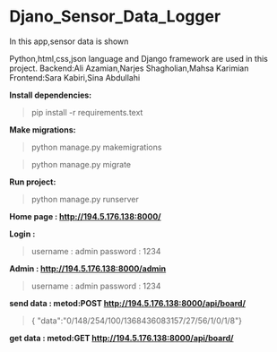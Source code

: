 # Djano_Sensor_Data_Logger
In this app,sensor data is shown

Python,html,css,json language and Django framework are used in this project.
Backend:Ali Azamian,Narjes Shagholian,Mahsa Karimian
Frontend:Sara Kabiri,Sina Abdullahi

**Install dependencies:**

> pip install -r requirements.text

**Make migrations:**

> python manage.py makemigrations

> python manage.py migrate

**Run project:**
> python manage.py runserver

**Home page : http://194.5.176.138:8000/**

**Login :**
>username : admin
>password : 1234

**Admin : http://194.5.176.138:8000/admin**
>username : admin
>password : 1234

**send data : metod:POST  http://194.5.176.138:8000/api/board/**
>{ "data":"0/148/254/100/1368436083157/27/56/1/0/1/8"}

**get data : metod:GET http://194.5.176.138:8000/api/board/**
